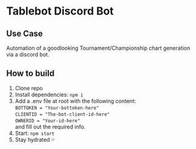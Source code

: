 # Tablebot Discord Bot

## Use Case

Automation of a goodlooking Tournament/Championship chart generation via a discord bot.

## How to build

1. Clone repo
2. Install dependencies: `npm i`
3. Add a .env file at root with the following content:  
   `BOTTOKEN = "Your-bottoken-here"`  
   `CLIENTID = "The-bot-client-id-here"`  
   `OWNERID = "Your-id-here"`  
   and fill out the required info.
4. Start: `npm start`
5. Stay hydrated 💦
